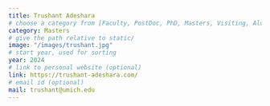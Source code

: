 ```yaml
---
title: Trushant Adeshara
# choose a category from [Faculty, PostDoc, PhD, Masters, Visiting, Alumni]. Be careful about the capitalization.
category: Masters
# give the path relative to static/
image: "/images/trushant.jpg"
# start year, used for sorting
year: 2024
# link to personal website (optional)
link: https://trushant-adeshara.com/
# email id (optional)
mail: trushant@umich.edu
---
```

